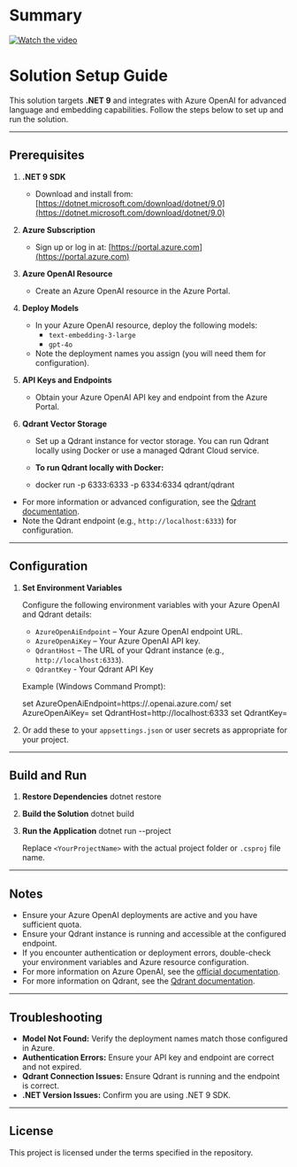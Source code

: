 # Summary
[![Watch the video](https://raw.githubusercontent.com/jjkesinger/Nsp.Doc.Ai/main/assets/thumbnail.jpg)](https://raw.githubusercontent.com/jjkesinger/Nsp.Doc.Ai/main/assets/Build_a_Private_AI__Deconstructing_the_Blueprint.mp4)



# Solution Setup Guide

This solution targets **.NET 9** and integrates with Azure OpenAI for advanced language and embedding capabilities. Follow the steps below to set up and run the solution.

---

## Prerequisites

1. **.NET 9 SDK**
   - Download and install from: [https://dotnet.microsoft.com/download/dotnet/9.0](https://dotnet.microsoft.com/download/dotnet/9.0)

2. **Azure Subscription**
   - Sign up or log in at: [https://portal.azure.com](https://portal.azure.com)

3. **Azure OpenAI Resource**
   - Create an Azure OpenAI resource in the Azure Portal.

4. **Deploy Models**
   - In your Azure OpenAI resource, deploy the following models:
     - `text-embedding-3-large`
     - `gpt-4o`
   - Note the deployment names you assign (you will need them for configuration).

5. **API Keys and Endpoints**
   - Obtain your Azure OpenAI API key and endpoint from the Azure Portal.

6. **Qdrant Vector Storage**
   - Set up a Qdrant instance for vector storage. You can run Qdrant locally using Docker or use a managed Qdrant Cloud service.
   - **To run Qdrant locally with Docker:**

   - docker run -p 6333:6333 -p 6334:6334 qdrant/qdrant
  - For more information or advanced configuration, see the [Qdrant documentation](https://qdrant.tech/documentation/).
   - Note the Qdrant endpoint (e.g., `http://localhost:6333`) for configuration.

---

## Configuration

1. **Set Environment Variables**

   Configure the following environment variables with your Azure OpenAI and Qdrant details:

   - `AzureOpenAiEndpoint` – Your Azure OpenAI endpoint URL.
   - `AzureOpenAiKey` – Your Azure OpenAI API key.
   - `QdrantHost` – The URL of your Qdrant instance (e.g., `http://localhost:6333`).
   - `QdrantKey` - Your Qdrant API Key 

   Example (Windows Command Prompt):

    set AzureOpenAiEndpoint=https://<your-resource-name>.openai.azure.com/ 
    set AzureOpenAiKey=<your-api-key> 
    set QdrantHost=http://localhost:6333
    set QdrantKey=<your-qdrant-api-key>
1. 
    Or add these to your `appsettings.json` or user secrets as appropriate for your project.

---

## Build and Run

1. **Restore Dependencies**
    dotnet restore

2. **Build the Solution**
    dotnet build

3. **Run the Application**
    dotnet run --project <YourProjectName>

    Replace `<YourProjectName>` with the actual project folder or `.csproj` file name.

---

## Notes

- Ensure your Azure OpenAI deployments are active and you have sufficient quota.
- Ensure your Qdrant instance is running and accessible at the configured endpoint.
- If you encounter authentication or deployment errors, double-check your environment variables and Azure resource configuration.
- For more information on Azure OpenAI, see the [official documentation](https://learn.microsoft.com/azure/ai-services/openai/).
- For more information on Qdrant, see the [Qdrant documentation](https://qdrant.tech/documentation/).

---

## Troubleshooting

- **Model Not Found:** Verify the deployment names match those configured in Azure.
- **Authentication Errors:** Ensure your API key and endpoint are correct and not expired.
- **Qdrant Connection Issues:** Ensure Qdrant is running and the endpoint is correct.
- **.NET Version Issues:** Confirm you are using .NET 9 SDK.

---

## License

This project is licensed under the terms specified in the repository.
